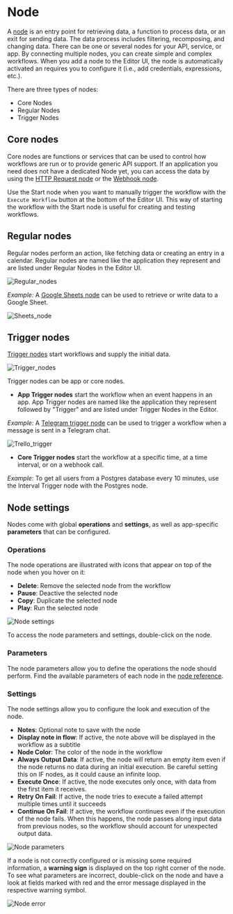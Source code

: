 # Node

A [node](../../reference/glossary.md#node) is an entry point for retrieving data, a function to process data, or an exit for sending data. The data process includes filtering, recomposing, and changing data. There can be one or several nodes for your API, service, or app. By connecting multiple nodes, you can create simple and complex workflows. When you add a node to the Editor UI, the node is automatically activated an requires you to configure it (i.e., add credentials, expressions, etc.).

There are three types of nodes:

* Core Nodes
* Regular Nodes
* Trigger Nodes

## Core nodes

Core nodes are functions or services that can be used to control how workflows are run or to provide generic API support. If an application you need does not have a dedicated Node yet, you can access the data by using the [HTTP Request node](../../nodes/nodes-library/core-nodes/HTTPRequest/README.md) or the [Webhook node](../../nodes/nodes-library/core-nodes/Webhook/README.md).

Use the Start node when you want to manually trigger the workflow with the `Execute Workflow` button at the bottom of the Editor UI. This way of starting the workflow with the Start node is useful for creating and testing workflows.


## Regular nodes

Regular nodes perform an action, like fetching data or creating an entry in a calendar. Regular nodes are named like the application they represent and are listed under Regular Nodes in the Editor UI.

![Regular_nodes](../images/Regular_nodes.png)

*Example:* A [Google Sheets node](../../nodes/nodes-library/nodes/GoogleSheets/README.md) can be used to retrieve or write data to a Google Sheet.

![Sheets_node](../images/Google_sheets.png)

## Trigger nodes

[Trigger nodes](../../reference/glossary.md#trigger) start workflows and supply the initial data. 

![Trigger_nodes](../images/Trigger_nodes.png)

Trigger nodes can be app or core nodes.

* **App Trigger nodes** start the workflow when an event happens in an app. App Trigger nodes are named like the application they represent followed by "Trigger" and are listed under Trigger Nodes in the Editor.

*Example:* A [Telegram trigger node](../../nodes/nodes-library/trigger-nodes/TelegramTrigger/README.md) can be used to trigger a workflow when a message is sent in a Telegram chat.

![Trello_trigger](../images/telegram_trigger.png)

* **Core Trigger nodes** start the workflow at a specific time, at a time interval, or on a webhook call.

*Example:* To get all users from a Postgres database every 10 minutes, use the Interval Trigger node with the Postgres node.

## Node settings

Nodes come with global **operations** and **settings**, as well as app-specific **parameters** that can be configured.

### Operations
The node operations are illustrated with icons that appear on top of the node when you hover on it:
* **Delete**: Remove the selected node from the workflow
* **Pause**: Deactive the selected node
* **Copy**: Duplicate the selected node
* **Play**: Run the selected node

![Node settings](../images/Node_settings.gif)

To access the node parameters and settings, double-click on the node.

### Parameters
The node parameters allow you to define the operations the node should perform. Find the available parameters of each node in the [node reference](../../nodes/nodes-library/nodes/).

### Settings
The node settings allow you to configure the look and execution of the node.
* **Notes**: Optional note to save with the node
* **Display note in flow**: If active, the note above will be displayed in the workflow as a subtitle
* **Node Color**: The color of the node in the workflow
* **Always Output Data**: If active, the node will return an empty item even if the node returns no data during an initial execution. Be careful setting this on IF nodes, as it could cause an infinite loop.
* **Execute Once**: If active, the node executes only once, with data from the first item it receives.
* **Retry On Fail**: If active, the node tries to execute a failed attempt multiple times until it succeeds
* **Continue On Fail**: If active, the workflow continues even if the execution of the node fails. When this happens, the node passes along input data from previous nodes, so the workflow should account for unexpected output data.

![Node parameters](../images/Node_parameters.gif)

If a node is not correctly configured or is missing some required information, a **warning sign** is displayed on the top right corner of the node. To see what parameters are incorrect, double-click on the node and have a look at fields marked with red and the error message displayed in the respective warning symbol.

![Node error](../images/Node_error.gif)